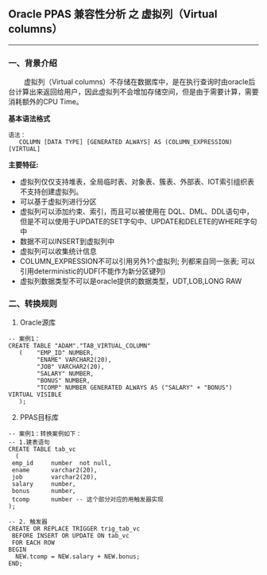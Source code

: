 ## Oracle PPAS 兼容性分析 之 虚拟列（Virtual columns）
---

### 一、背景介绍
&nbsp;&nbsp;&nbsp;&nbsp;&nbsp;&nbsp;&nbsp;&nbsp;虚拟列（Virtual columns）不存储在数据库中，是在执行查询时由oracle后台计算出来返回给用户，因此虚拟列不会增加存储空间，但是由于需要计算，需要消耗额外的CPU Time。

**基本语法格式**
```
语法：
   COLUMN [DATA TYPE] [GENERATED ALWAYS] AS (COLUMN_EXPRESSION) [VIRTUAL]
```

**主要特征:**
+ 虚拟列仅仅支持堆表，全局临时表、对象表、簇表、外部表、IOT索引组织表不支持创建虚拟列。
+ 可以基于虚拟列进行分区
+ 虚拟列可以添加约束、索引，而且可以被使用在 DQL、DML、DDL语句中，但是不可以使用于UPDATE的SET字句中、UPDATE和DELETE的WHERE字句中
+ 数据不可以INSERT到虚拟列中
+ 虚拟列可以收集统计信息
+ COLUMN_EXPRESSION不可以引用另外1个虚拟列; 列都来自同一张表; 可以引用deterministic的UDF(不能作为新分区键列)
+ 虚拟列数据类型不可以是oracle提供的数据类型，UDT,LOB,LONG RAW


### 二、转换规则

1. Oracle源库
```
-- 案例1：
CREATE TABLE "ADAM"."TAB_VIRTUAL_COLUMN"
   (    "EMP_ID" NUMBER,
        "ENAME" VARCHAR2(20),
        "JOB" VARCHAR2(20),
        "SALARY" NUMBER,
        "BONUS" NUMBER,
        "TCOMP" NUMBER GENERATED ALWAYS AS ("SALARY" + "BONUS") VIRTUAL VISIBLE
   );
```

2. PPAS目标库
```
-- 案例1：转换案例如下：
-- 1.建表语句
CREATE TABLE tab_vc
  (
 emp_id     number  not null,
 ename      varchar2(20),
 job	    varchar2(20),
 salary     number,
 bonus      number,
 tcomp      number -- 这个部分对应的用触发器实现
);

-- 2. 触发器
CREATE OR REPLACE TRIGGER trig_tab_vc
 BEFORE INSERT OR UPDATE ON tab_vc
 FOR EACH ROW
BEGIN
  NEW.tcomp = NEW.salary + NEW.bonus;
END;
```
